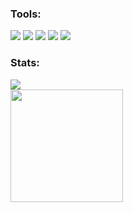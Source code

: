 ### Tools:
<p>
    <img src="https://img.shields.io/badge/OS-Windows-blue?&logo=windows" />
    <img src="https://img.shields.io/badge/Text%20Editor-Visual%20Studio%20Code-blue?&logo=visual%20studio%20code&logoColor=blue" />
    <img src="https://img.shields.io/badge/Container-Docker-blue?&logo=docker" />
    <img src="https://img.shields.io/badge/Server-Nginx-green?&logo=nginx" />
    <img src="https://img.shields.io/badge/Server-Apache-green?&logo=apache" />
</p>

### Stats:
<p>
    <img src="https://github-readme-stats.vercel.app/api?username=qytela&hide=contribs,prs&show_icons=true&hide_border=true&title_color=000" /> </br>
    <img src="https://github-readme-stats.vercel.app/api/top-langs/?username=qytela&layout=compact" height=180 />
</p>
